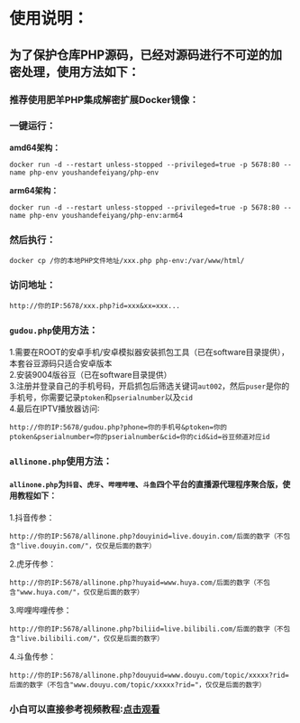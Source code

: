 # **使用说明：**
## **为了保护仓库PHP源码，已经对源码进行不可逆的加密处理，使用方法如下：**
### **推荐使用肥羊PHP集成解密扩展Docker镜像：**  
### **一键运行：**  
**amd64架构：**  
```
docker run -d --restart unless-stopped --privileged=true -p 5678:80 --name php-env youshandefeiyang/php-env
```  
**arm64架构：**  
```
docker run -d --restart unless-stopped --privileged=true -p 5678:80 --name php-env youshandefeiyang/php-env:arm64
```  
### **然后执行：**   
```
docker cp /你的本地PHP文件地址/xxx.php php-env:/var/www/html/
```   
### **访问地址：**
```
http://你的IP:5678/xxx.php?id=xxx&xx=xxx...
```
### `gudou.php`使用方法：  
1.需要在ROOT的安卓手机/安卓模拟器安装抓包工具（已在software目录提供），本套谷豆源码只适合安卓版本  
2.安装9004版谷豆（已在software目录提供）  
3.注册并登录自己的手机号码，开启抓包后筛选关键词`aut002`，然后`puser`是你的手机号，你需要记录`ptoken`和`pserialnumber`以及`cid`  
4.最后在IPTV播放器访问∶  
```
http://你的IP:5678/gudou.php?phone=你的手机号&ptoken=你的ptoken&pserialnumber=你的pserialnumber&cid=你的cid&id=谷豆频道对应id
```
### `allinone.php`使用方法： 
#### **`allinone.php`为`抖音`、`虎牙`、`哔哩哔哩`、`斗鱼`四个平台的直播源代理程序聚合版，使用教程如下：**  
1.抖音传参：
```
http://你的IP:5678/allinone.php?douyinid=live.douyin.com/后面的数字（不包含"live.douyin.com/"，仅仅是后面的数字）
``` 
2.虎牙传参：
```
http://你的IP:5678/allinone.php?huyaid=www.huya.com/后面的数字（不包含"www.huya.com/"，仅仅是后面的数字）
```   
3.哔哩哔哩传参：
```
http://你的IP:5678/allinone.php?biliid=live.bilibili.com/后面的数字（不包含"live.bilibili.com/"，仅仅是后面的数字）
```   
4.斗鱼传参：
```
http://你的IP:5678/allinone.php?douyuid=www.douyu.com/topic/xxxxx?rid=后面的数字（不包含"www.douyu.com/topic/xxxxx?rid="，仅仅是后面的数字）
```   
### 小白可以直接参考视频教程∶[点击观看](https://v1.mk/php)
